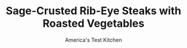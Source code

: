 ---
layout: ../../layouts/MarkdownPostLayout.astro
title: Sage-Crusted Rib-Eye Steaks with Roasted Vegetables
author: America's Test Kitchen
pubDate: 2023-03-15
description: "Roasting the carrots brings out their deepest, most surprising flavors."
image_url: https://res.cloudinary.com/hksqkdlah/image/upload/ar_1:1,c_fill,dpr_2.0,f_auto,fl_lossy.progressive.strip_profile,g_faces:auto,q_auto:low,w_344/42981-sfs-sagecrustedribeyesteaksroastedvegetables-17
tags: ["Main Courses","Beef","Weeknight"]
calories: 3186
protein: 44
carbohydrates: 32
fats: 
fiber: 7
ingredients: ["6 , carrots, peeled and halved lengthwise","12 ounces, small red potatoes, unpeeled, halved","2 , large shallots, peeled and halved through root end","4 tablespoons, unsalted butter, melted",", Salt and pepper","1 tablespoon, chopped fresh thyme","2 (1-pound), boneless rib-eye steaks, 1½ inches thick, trimmed","2 tablespoons, minced fresh sage","2 tablespoons, grated lemon zest"]
serves: 4
time: "30 minutes"
instructions: ["Adjust oven rack to lowest position and heat oven to 450 degrees. Toss carrots, potatoes, shallots, 2 tablespoons melted butter, ½ teaspoon salt, and ¼ teaspoon pepper together in bowl. Spread vegetables in even layer on rimmed baking sheet, cut sides down. Roast until tender and well browned on bottoms, about 25 minutes. Sprinkle with thyme.","Meanwhile, pat steaks dry with paper towels. Combine sage, lemon zest, 2 teaspoons salt, and 1 teaspoon pepper in bowl. Sprinkle steaks with sage mixture, pressing to adhere.","Heat remaining 2 tablespoons melted butter in 12-inch nonstick skillet over medium heat until just smoking. Add steaks and cook, flipping steaks every 2 minutes, until well browned and meat registers 125 degrees (for medium-rare), 10 to 13 minutes. Transfer steaks to cutting board, tent with foil, and let rest for 5 minutes. Slice steaks and serve with roasted vegetables."]
nutrition: ["1374 mg Potassium","396 mg Phosphorus","153 mg Calcium","6 mg Iron","100 mg Magnesium","1084 mg Sodium","11 mg Zinc","55 g Fat","12 mg Niacin (B3)","23 g Monounsaturated","2 g Polyunsaturated","22 mg Vitamin C","178 mg Cholesterol","26 g Saturated","3 g Trans","7 g Fiber","65 µg Folate (food)","8 g Sugars","89 µg Vitamin K","320 g Water","32 g Carbs","65 µg Folate equivalent (total)","44 g Protein","1 mg Vitamin E","3 µg Vitamin B12","1 mg Vitamin B6","885 µg Vitamin A","796 kcal Energy","3186 calories"]
notes: "Use carrots that are between 1 and 1¼ inches in diameter and small red potatoes measuring 1 to 2 inches in diameter."
---
